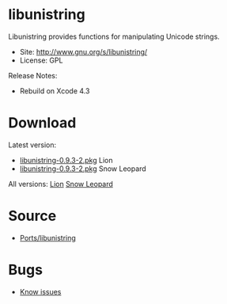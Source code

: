 

# libunistring #

Libunistring provides functions for manipulating Unicode strings.

  * Site: http://www.gnu.org/s/libunistring/
  * License: GPL

Release Notes:
  * Rebuild on Xcode 4.3


# Download #

Latest version:
  * [libunistring-0.9.3-2.pkg](http://code.google.com/p/rudix/downloads/detail?name=libunistring-0.9.3-2.pkg) Lion
  * [libunistring-0.9.3-2.pkg](http://code.google.com/p/rudix-snowleopard/downloads/detail?name=libunistring-0.9.3-2.pkg) Snow Leopard

All versions: [Lion](http://code.google.com/p/rudix/downloads/list?q=libunistring) [Snow Leopard](http://code.google.com/p/rudix-snowleopard/downloads/list?q=libunistring)

# Source #
  * [Ports/libunistring](http://code.google.com/p/rudix/source/browse/Ports/libunistring)

# Bugs #
  * [Know issues](http://code.google.com/p/rudix/issues/list?q=libunistring)
